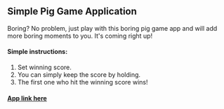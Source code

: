 ## Simple Pig Game Application

Boring? No problem, just play with this boring pig game app and will add more boring moments to you. It's coming right up!

#### Simple instructions:

1. Set winning score.
2. You can simply keep the score by holding.
3. The first one who hit the winning score wins!

#### [App link here](https://boring-piggame.netlify.app/)
